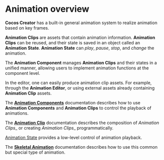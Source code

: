 # Animation overview

__Cocos Creator__ has a built-in general animation system to realize animation based on key frames.

__Animation Clips__ are assets that contain animation information. __Animation Clips__ can be reused, and their state is saved in an object called an __Animation State__.
__Animation State__ can *play*, *pause*, *stop*, and *change* the animation.

The __Animation Component__ manages __Animation Clips__ and their states in a unified manner, allowing users to implement animation functions at the component level.

In the editor, one can easily produce animation clip assets. For example, through the __Animation Editor__, or using external assets already containing __Animation Clip__ assets.

The [__Animation Components__](./animation-component.md) documentation describes how to use __Animation Components__ and __Animation Clips__ to control the playback of animations.

The [__Animation Clip__](./animation-clip.md) documentation describes the composition of _Animation Clips__ or creating _Animation Clips__ programmatically.

[Animation State](./animation-state.md) provides a low-level control of animation playback.

The [__Skeletal Animation__](./skeletal-animation.md) documentation describes how to use this common but special type of animation. 